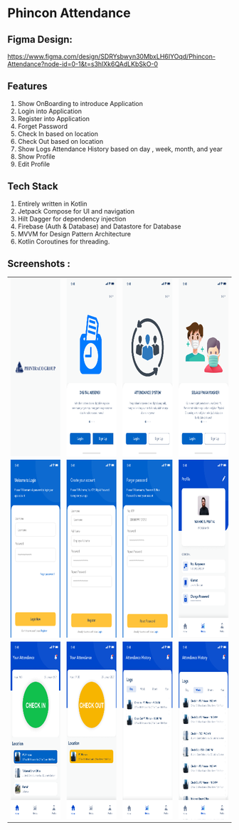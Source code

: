 # Phincon Attendance 

## Figma Design: 
https://www.figma.com/design/SDRYsbwyn30MbxLH6IYOqd/Phincon-Attendance?node-id=0-1&t=s3hlXk6QAdLKbSkO-0

## Features 
1. Show OnBoarding to introduce Application
2. Login into Application
3. Register into Application
4. Forget Password
5. Check In based on location
6. Check Out based on location
7. Show Logs Attendance History based on day , week, month, and year 
8. Show Profile 
9. Edit Profile

## Tech Stack 
1. Entirely written in Kotlin 
2. Jetpack Compose for UI and navigation
3. Hilt Dagger for dependency injection 
4. Firebase (Auth & Database) and Datastore for Database
5. MVVM for Design Pattern Architecture
6. Kotlin Coroutines for threading.

## Screenshots :
 <table align="center">
  <tr>
    <td><img src="https://github.com/atifa1110/PhinconAttendance/blob/master/SPLASHSCREEN.png" alt="Login"
         style="width:200px;height:400px;" </td>
     <td><img src="https://github.com/atifa1110/PhinconAttendance/blob/master/ONBOARDING.png" alt="Daftar1"
         style="width:200px;height:400px;" </td>
    <td><img src="https://github.com/atifa1110/PhinconAttendance/blob/master/ONBOARDING%202.png" alt="Daftar2"
         style="width:200px;height:400px;"></td>
   <td><img src="https://github.com/atifa1110/PhinconAttendance/blob/master/ONBOARDING%203.png" alt="Daftar3"
         style="width:200px;height:400px;"></td>
  </tr>
 
<tr>
    <td><img src="https://github.com/atifa1110/PhinconAttendance/blob/master/LOGIN.png" alt="Login"
         style="width:200px;height:400px;" </td>
     <td><img src="https://github.com/atifa1110/PhinconAttendance/blob/master/Register.png" alt="Daftar1"
         style="width:200px;height:400px;" </td>
    <td><img src="https://github.com/atifa1110/PhinconAttendance/blob/master/Reset%20Password.png" alt="Daftar2"
         style="width:200px;height:400px;"></td>
    <td><img src="https://github.com/atifa1110/PhinconAttendance/blob/master/Account%20Profile.png" alt="Daftar2"
         style="width:200px;height:400px;"></td>
</tr>

<tr>
    <td><img src="https://github.com/atifa1110/PhinconAttendance/blob/master/Homepage%20-%20CheckIn.png" alt="Login"
         style="width:200px;height:400px;" </td>
     <td><img src="https://github.com/atifa1110/PhinconAttendance/blob/master/Homepage%20-%20CheckOut.png" alt="Daftar1"
         style="width:200px;height:400px;" </td>
    <td><img src="https://github.com/atifa1110/PhinconAttendance/blob/master/History.png" alt="Daftar2"
         style="width:200px;height:400px;"></td>
    <td><img src="https://github.com/atifa1110/PhinconAttendance/blob/master/History%20Week.png" alt="Daftar2"
         style="width:200px;height:400px;"></td>
</tr>
